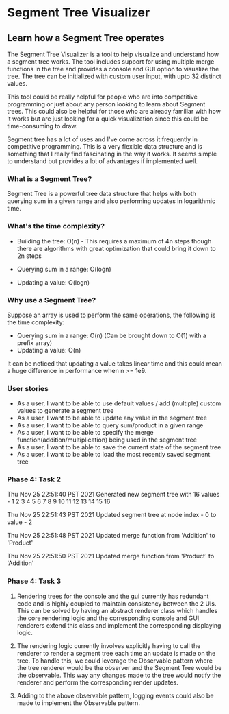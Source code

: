 # Segment Tree Visualizer

## Learn how a Segment Tree operates

The Segment Tree Visualizer is a tool to help visualize and understand how a segment tree works. 
The tool includes support for using multiple merge functions in the tree and provides a console and GUI option to 
visualize the tree. The tree can be initialized with custom user input, with upto 32 distinct values.

This tool could be really helpful for people who are into competitive programming or just about any person looking to 
learn about Segment trees. This could also be helpful for those who are already familiar with how it works but are just
looking for a quick visualization since this could be time-consuming to draw.

Segment tree has a lot of uses and I've come across it frequently in competitive programming. This is a very flexible
data structure and is something that I really find fascinating in the way it works. It seems simple to understand
but provides a lot of advantages if implemented well.
 
### What is a Segment Tree?

Segment Tree is a powerful tree data structure that helps with both querying sum in a given range and also performing 
updates in logarithmic time. 

### What's the time complexity?

- Building the tree: O(n) - This requires a maximum of 4n steps though there are algorithms with great 
optimization that could bring it down to 2n steps

- Querying sum in a range: O(logn)

- Updating a value: O(logn)


### Why use a Segment Tree?

Suppose an array is used to perform the same operations, the following is the time complexity:

- Querying sum in a range: O(n) (Can be brought down to O(1) with a prefix array)
- Updating a value: O(n)

It can be noticed that updating a value takes linear time and this could mean a huge difference in performance when
n >= 1e9.


### User stories
- As a user, I want to be able to use default values / add (multiple) custom values to generate a segment tree
- As a user, I want to be able to update any value in the segment tree
- As a user, I want to be able to query sum/product in a given range
- As a user, I want to be able to specify the merge function(addition/multiplication) being used in the segment tree
- As a user, I want to be able to save the current state of the segment tree
- As a user, I want to be able to load the most recently saved segment tree

### Phase 4: Task 2
Thu Nov 25 22:51:40 PST 2021
Generated new segment tree with 16 values - 1 2 3 4 5 6 7 8 9 10 11 12 13 14 15 16


Thu Nov 25 22:51:43 PST 2021
Updated segment tree at node index - 0 to value - 2


Thu Nov 25 22:51:48 PST 2021
Updated merge function from 'Addition' to 'Product'


Thu Nov 25 22:51:50 PST 2021
Updated merge function from 'Product' to 'Addition'

### Phase 4: Task 3
1) Rendering trees for the console and the gui currently has redundant code and is highly coupled to maintain
consistency between the 2 UIs. This can be solved by having an abstract renderer class which handles the core rendering
logic and the corresponding console and GUI renderers extend this class and implement the corresponding displaying logic.

2) The rendering logic currently involves explicitly having to call the renderer to render a segment tree each time an
update is made on the tree. To handle this, we could leverage the Observable pattern where the tree renderer would be
the observer and the Segment Tree would be the observable. This way any changes made to the tree would notify the
renderer and perform the corresponding render updates.

3) Adding to the above observable pattern, logging events could also be made to implement the Observable pattern.